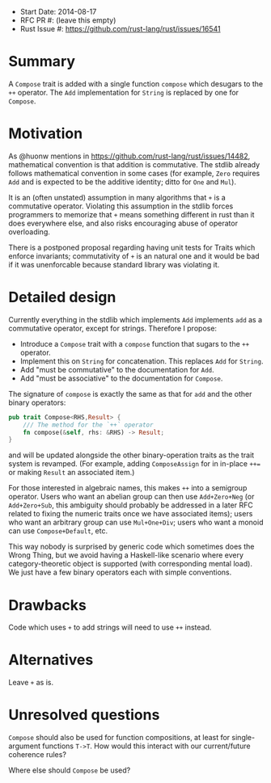 - Start Date: 2014-08-17
- RFC PR #: (leave this empty)
- Rust Issue #: https://github.com/rust-lang/rust/issues/16541

# Summary

A `Compose` trait is added with a single function `compose` which desugars to
the `++` operator. The `Add` implementation for `String` is replaced by one
for `Compose`.

# Motivation

As @huonw mentions in https://github.com/rust-lang/rust/issues/14482, mathematical
convention is that addition is commutative. The stdlib already follows mathematical
convention in some cases (for example, `Zero` requires `Add` and is expected to
be the additive identity; ditto for `One` and `Mul`).

It is an (often unstated) assumption in many algorithms that `+` is a commutative
operator. Violating this assumption in the stdlib forces programmers to memorize
that `+` means something different in rust than it does everywhere else, and also
risks encouraging abuse of operator overloading.

There is a postponed proposal regarding having unit tests for Traits which enforce
invariants; commutativity of `+` is an natural one and it would be bad if it was
unenforcable because standard library was violating it.

# Detailed design

Currently everything in the stdlib which implements `Add` implements `add` as a
commutative operator, except for strings. Therefore I propose:
- Introduce a `Compose` trait with a `compose` function that sugars to the `++`
operator.
- Implement this on `String` for concatenation. This replaces `Add` for `String`.
- Add "must be commutative" to the documentation for `Add`.
- Add "must be associative" to the documentation for `Compose`.

The signature of `compose` is exactly the same as that for `add` and the other
binary operators:

````rust
pub trait Compose<RHS,Result> {
    /// The method for the `++` operator
    fn compose(&self, rhs: &RHS) -> Result;
}
````
and will be updated alongside the other binary-operation traits as the trait system
is revamped. (For example, adding `ComposeAssign` for in in-place `++=` or making
`Result` an associated item.)

For those interested in algebraic names, this makes `++` into a semigroup operator.
Users who want an abelian group can then use `Add+Zero+Neg` (or `Add+Zero+Sub`,
this ambiguity should probably be addressed in a later RFC related to fixing the
numeric traits once we have associated items); users who want an arbitrary group
can use `Mul+One+Div`; users who want a monoid can use `Compose+Default`, etc.

This way nobody is surprised by generic code which sometimes does the Wrong Thing,
but we avoid having a Haskell-like scenario where every category-theoretic object
is supported (with corresponding mental load). We just have a few binary operators
each with simple conventions.

# Drawbacks

Code which uses `+` to add strings will need to use `++` instead.

# Alternatives

Leave `+` as is.

# Unresolved questions

`Compose` should also be used for function compositions, at least for single-argument
functions `T->T`. How would this interact with our current/future coherence rules?

Where else should `Compose` be used?

